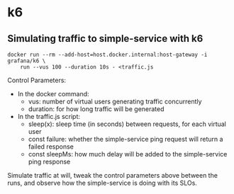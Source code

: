 # k6

## Simulating traffic to simple-service with k6
```
docker run --rm --add-host=host.docker.internal:host-gateway -i grafana/k6 \
    run --vus 100 --duration 10s - <traffic.js
```

Control Parameters:
- In the docker command:
  - vus: number of virtual users generating traffic concurrently
  - duration: for how long traffic will be generated
- In the traffic.js script:
  - sleep(x): sleep time (in seconds) between requests, for each virtual user
  - const failure: whether the simple-service ping request will return a failed response
  - const sleepMs: how much delay will be added to the simple-service ping response

Simulate traffic at will, tweak the control parameters above between the runs, 
and observe how the simple-service is doing with its SLOs.
